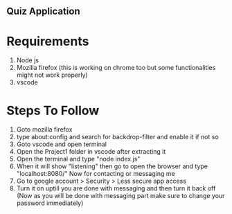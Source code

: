 ## Quiz Application

# Requirements
1. Node js
2. Mozilla firefox (this is working on chrome too but some functionalities might not work properly)
3. vscode

# Steps To Follow
1. Goto mozilla firefox
2. type about:config and search for backdrop-filter and enable it if not so
3. Goto vscode and open terminal
4. Open the Project1 folder in vscode after extracting it
5. Open the terminal and type "node index.js"
6. When it will show "listening" then go to open the browser and type "localhost:8080/" Now for contacting or messaging me
7. Go to google account > Security > Less secure app access
8. Turn it on uptill you are done with messaging and then turn it back off (Now as you will be done with messaging part make sure to change your password immediately)